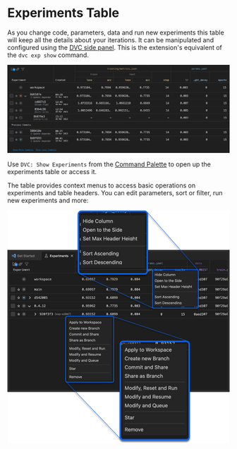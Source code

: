 # Experiments Table

As you change code, parameters, data and run new experiments this table will
keep all the details about your iterations. It can be manipulated and configured
using the [DVC side panel](command:workbench.view.extension.dvc-views). This is
the extension's equivalent of the `dvc exp show` command.

<p align="center">
  <img src="images/experiments-table.png" alt="Experiment Table" />
</p>

Use `DVC: Show Experiments` from the
[Command Palette](command:workbench.action.quickOpen?%22>DVC:%20Show%20Experiments%22)
to open up the experiments table or access it.

The table provides context menus to access basic operations on experiments and
table headers. You can edit parameters, sort or filter, run new experiments and
more:

<p align="center">
  <img src="images/experiments-table-context-menus.png"
       alt="Experiments Table: Context Menus" />
</p>
